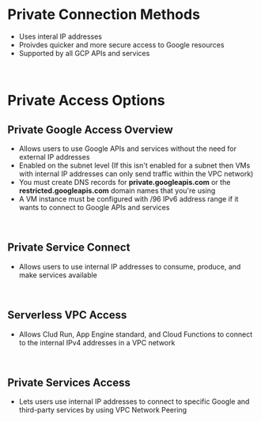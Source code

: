 # Private Connection Methods

* Uses interal IP addresses
* Proivdes quicker and more secure access to Google resources
* Supported by all GCP APIs and services

<br>

# Private Access Options

## Private Google Access Overview

* Allows users to use Google APIs and services without the need for external IP addresses
* Enabled on the subnet level (If this isn't enabled for a subnet then VMs with internal IP addresses can only send traffic within the VPC network)
* You must create DNS records for **private.googleapis.com** or the **restricted.googleapis.com** domain names that you're using
* A VM instance must be configured with  /96 IPv6 address range if it wants to connect to Google APIs and services

<br>

## Private Service Connect

* Allows users to use internal IP addresses to consume, produce, and make services available

<br>

## Serverless VPC Access

* Allows Clud Run, App Engine standard, and Cloud Functions to connect to the internal IPv4 addresses in a VPC network

<br>

## Private Services Access

* Lets users use internal IP addresses to connect to specific Google and third-party services by using VPC Network Peering